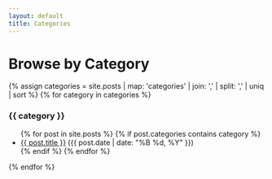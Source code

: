 ```yaml
---
layout: default
title: Categories
---
```

# Browse by Category
<article class="container">
{% assign categories = site.posts | map: 'categories' | join: ',' | split: ',' | uniq | sort %}
{% for category in categories %}
  <h3>{{ category }}</h3>
  <ul>
    {% for post in site.posts %}
      {% if post.categories contains category %}
        <li><a href="{{ post.url | relative_url }}">{{ post.title }}</a> ({{ post.date | date: "%B %d, %Y" }})</li>
      {% endif %}
    {% endfor %}
  </ul>
{% endfor %}
</article>
